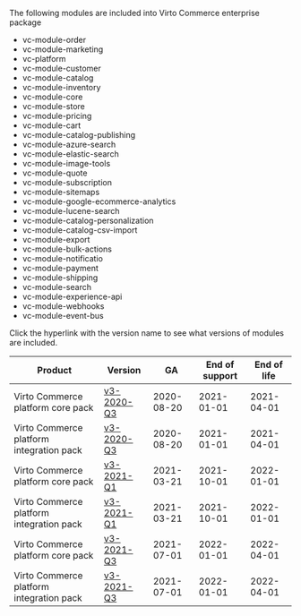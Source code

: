 
The following modules are included into Virto Commerce enterprise package

* vc-module-order
* vc-module-marketing
* vc-platform
* vc-module-customer
* vc-module-catalog
* vc-module-inventory
* vc-module-core
* vc-module-store
* vc-module-pricing
* vc-module-cart
* vc-module-catalog-publishing
* vc-module-azure-search
* vc-module-elastic-search
* vc-module-image-tools
* vc-module-quote
* vc-module-subscription
* vc-module-sitemaps
* vc-module-google-ecommerce-analytics
* vc-module-lucene-search
* vc-module-catalog-personalization
* vc-module-catalog-csv-import
* vc-module-export
* vc-module-bulk-actions
* vc-module-notificatio
* vc-module-payment
* vc-module-shipping
* vc-module-search
* vc-module-experience-api
* vc-module-webhooks
* vc-module-event-bus


Click the hyperlink with the version name to see what versions of modules are included.

| Product                                | Version     | GA       | End of support | End of life | 
|---------                               |---------    |----      | -------        | ----        | 
|Virto Commerce platform core pack       |[v3-2020-Q3](https://github.com/VirtoCommerce/vc-content/blob/deploy/pages/products/v3-2020-Q3.md) |2020-08-20|2021-01-01      |2021-04-01   | 
|Virto Commerce platform integration pack|[v3-2020-Q3](https://github.com/VirtoCommerce/vc-content/blob/deploy/pages/products/v3-2020-Q3.md)   |2020-08-20|2021-01-01      |2021-04-01   | 
|Virto Commerce platform core pack       |[v3-2021-Q1](https://github.com/VirtoCommerce/vc-content/blob/deploy/pages/products/v3-2021-Q1.md)   |2021-03-21|2021-10-01      |2022-01-01   | 
|Virto Commerce platform integration pack|[v3-2021-Q1](https://github.com/VirtoCommerce/vc-content/blob/deploy/pages/products/v3-2021-Q1.md)   |2021-03-21|2021-10-01      |2022-01-01   | 
|Virto Commerce platform core pack       |[v3-2021-Q3](https://github.com/VirtoCommerce/vc-content/blob/deploy/pages/products/v3-2021-Q3.md)   |2021-07-01|2022-01-01      |2022-04-01   | 
|Virto Commerce platform integration pack|[v3-2021-Q3](https://github.com/VirtoCommerce/vc-content/blob/deploy/pages/products/v3-2021-Q3.md)   |2021-07-01|2022-01-01      |2022-04-01   | 
